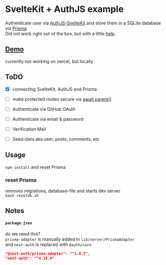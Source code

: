 # SvelteKit + AuthJS example

Authenticate user via [AuthJS-SvelteKit](https://authjs.dev/reference/sveltekit/) and store them in a SQLite database via [Prisma](https://authjs.dev/reference/adapters/prisma).   
Did not work right out of the box, but with a little [help](https://github.com/nextauthjs/next-auth/issues/6076).   



## [Demo](https://sveltekit-authjs-prisma.vercel.app/)
currently not working on vercel, but locally



## ToDO
- [x] connecting SvelteKit, AuthJS and Prisma
- [ ] make protected routes secure via [await parent()](https://www.youtube.com/watch?v=UbhhJWV3bmI)
- [ ] Authenticate via GitHub OAuth
- [ ] Authenticate via email & password
- [ ] Verification Mail
- [ ] Seed-data aka user, posts, comments, etc



## Usage
`npm install` and reset Prisma

### reset Prisma
removes migrations, database-file and starts dev server\
`bash resetdb.sh`



## Notes


#### `package.json` 
do we need this?   
`prisma-adapter` is manually added in `lib/server/PrismaAdapter`   
and `next-auth` is replaced with `@auth/core`   

```JSON
"@next-auth/prisma-adapter": "^1.0.5",
"next-auth": "^4.18.6"
```